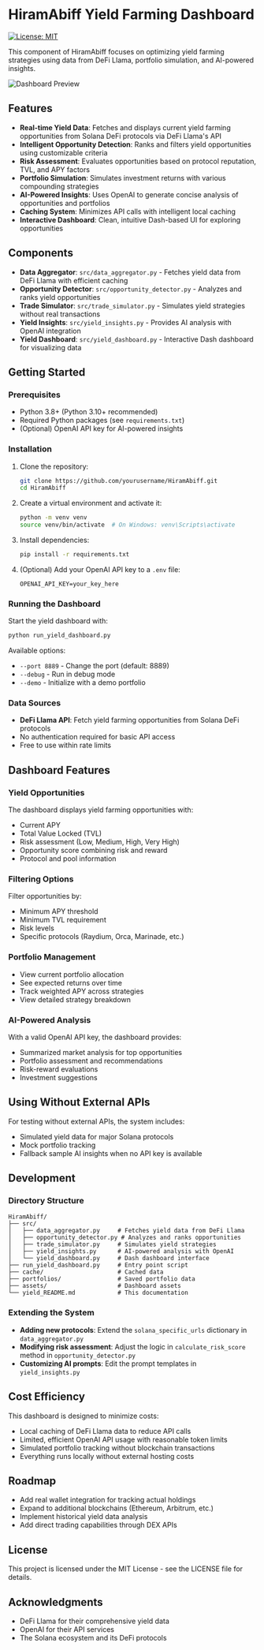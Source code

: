 # HiramAbiff Yield Farming Dashboard

[![License: MIT](https://img.shields.io/badge/License-MIT-yellow.svg)](https://opensource.org/licenses/MIT)

This component of HiramAbiff focuses on optimizing yield farming strategies using data from DeFi Llama, portfolio simulation, and AI-powered insights.

![Dashboard Preview](dashboard_preview.png)

## Features

- **Real-time Yield Data**: Fetches and displays current yield farming opportunities from Solana DeFi protocols via DeFi Llama's API
- **Intelligent Opportunity Detection**: Ranks and filters yield opportunities using customizable criteria
- **Risk Assessment**: Evaluates opportunities based on protocol reputation, TVL, and APY factors
- **Portfolio Simulation**: Simulates investment returns with various compounding strategies
- **AI-Powered Insights**: Uses OpenAI to generate concise analysis of opportunities and portfolios
- **Caching System**: Minimizes API calls with intelligent local caching
- **Interactive Dashboard**: Clean, intuitive Dash-based UI for exploring opportunities

## Components

- **Data Aggregator**: `src/data_aggregator.py` - Fetches yield data from DeFi Llama with efficient caching
- **Opportunity Detector**: `src/opportunity_detector.py` - Analyzes and ranks yield opportunities
- **Trade Simulator**: `src/trade_simulator.py` - Simulates yield strategies without real transactions
- **Yield Insights**: `src/yield_insights.py` - Provides AI analysis with OpenAI integration
- **Yield Dashboard**: `src/yield_dashboard.py` - Interactive Dash dashboard for visualizing data

## Getting Started

### Prerequisites

- Python 3.8+ (Python 3.10+ recommended)
- Required Python packages (see `requirements.txt`)
- (Optional) OpenAI API key for AI-powered insights

### Installation

1. Clone the repository:
   ```bash
   git clone https://github.com/yourusername/HiramAbiff.git
   cd HiramAbiff
   ```

2. Create a virtual environment and activate it:
   ```bash
   python -m venv venv
   source venv/bin/activate  # On Windows: venv\Scripts\activate
   ```

3. Install dependencies:
   ```bash
   pip install -r requirements.txt
   ```

4. (Optional) Add your OpenAI API key to a `.env` file:
   ```
   OPENAI_API_KEY=your_key_here
   ```

### Running the Dashboard

Start the yield dashboard with:

```bash
python run_yield_dashboard.py
```

Available options:
- `--port 8889` - Change the port (default: 8889)
- `--debug` - Run in debug mode
- `--demo` - Initialize with a demo portfolio

### Data Sources

- **DeFi Llama API**: Fetch yield farming opportunities from Solana DeFi protocols
- No authentication required for basic API access
- Free to use within rate limits

## Dashboard Features

### Yield Opportunities

The dashboard displays yield farming opportunities with:
- Current APY
- Total Value Locked (TVL)
- Risk assessment (Low, Medium, High, Very High)
- Opportunity score combining risk and reward
- Protocol and pool information

### Filtering Options

Filter opportunities by:
- Minimum APY threshold
- Minimum TVL requirement
- Risk levels
- Specific protocols (Raydium, Orca, Marinade, etc.)

### Portfolio Management

- View current portfolio allocation
- See expected returns over time
- Track weighted APY across strategies
- View detailed strategy breakdown

### AI-Powered Analysis

With a valid OpenAI API key, the dashboard provides:
- Summarized market analysis for top opportunities
- Portfolio assessment and recommendations
- Risk-reward evaluations
- Investment suggestions

## Using Without External APIs

For testing without external APIs, the system includes:
- Simulated yield data for major Solana protocols
- Mock portfolio tracking
- Fallback sample AI insights when no API key is available

## Development

### Directory Structure

```
HiramAbiff/
├── src/
│   ├── data_aggregator.py     # Fetches yield data from DeFi Llama
│   ├── opportunity_detector.py # Analyzes and ranks opportunities
│   ├── trade_simulator.py     # Simulates yield strategies
│   ├── yield_insights.py      # AI-powered analysis with OpenAI
│   └── yield_dashboard.py     # Dash dashboard interface
├── run_yield_dashboard.py     # Entry point script
├── cache/                     # Cached data
├── portfolios/                # Saved portfolio data
├── assets/                    # Dashboard assets
└── yield_README.md            # This documentation
```

### Extending the System

- **Adding new protocols**: Extend the `solana_specific_urls` dictionary in `data_aggregator.py`
- **Modifying risk assessment**: Adjust the logic in `calculate_risk_score` method in `opportunity_detector.py`
- **Customizing AI prompts**: Edit the prompt templates in `yield_insights.py`

## Cost Efficiency

This dashboard is designed to minimize costs:
- Local caching of DeFi Llama data to reduce API calls
- Limited, efficient OpenAI API usage with reasonable token limits
- Simulated portfolio tracking without blockchain transactions
- Everything runs locally without external hosting costs

## Roadmap

- Add real wallet integration for tracking actual holdings
- Expand to additional blockchains (Ethereum, Arbitrum, etc.)
- Implement historical yield data analysis
- Add direct trading capabilities through DEX APIs

## License

This project is licensed under the MIT License - see the LICENSE file for details.

## Acknowledgments

- DeFi Llama for their comprehensive yield data
- OpenAI for their API services
- The Solana ecosystem and its DeFi protocols 